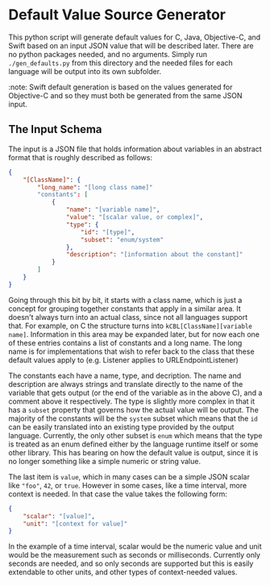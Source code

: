 # Default Value Source Generator

This python script will generate default values for C, Java, Objective-C, and Swift based on an input JSON value that will be described later.  There are no python packages needed, and no arguments.  Simply run `./gen_defaults.py` from this directory and the needed files for each language will be output into its own subfolder.

:note: Swift default generation is based on the values generated for Objective-C and so they must both be generated from the same JSON input.

## The Input Schema
The input is a JSON file that holds information about variables in an abstract format that is roughly described as follows:

```json
{
    "[ClassName]": {
        "long_name": "[long class name]"
        "constants": [
            {
                "name": "[variable name]",
                "value": "[scalar value, or complex]",
                "type": {
                    "id": "[type]",
                    "subset": "enum/system"
                },
                "description": "[information about the constant]"
            }
        ]
    }
}
```

Going through this bit by bit, it starts with a class name, which is just a concept for grouping together constants that apply in a similar area.  It doesn't always turn into an actual class, since not all languages support that.  For example, on C the structure turns into `kCBL[ClassName][variable name]`.  Information in this area may be expanded later, but for now each one of these entries contains a list of constants and a long name.  The long name is for implementations that wish to refer back to the class that these default values apply to (e.g. Listener applies to URLEndpointListener)

The constants each have a name, type, and decription.  The name and description are always strings and translate directly to the name of the variable that gets output (or the end of the variable as in the above C), and a comment above it respectively.  The type is slightly more complex in that it has a `subset` property that governs how the actual value will be output.  The majority of the constants will be the `system` subset which means that the `id` can be easily translated into an existing type provided by the output language.  Currently, the only other subset is `enum` which means that the type is treated as an enum defined either by the language runtime itself or some other library.  This has bearing on how the default value is output, since it is no longer something like a simple numeric or string value.

The last item is `value`, which in many cases can be a simple JSON scalar like `"foo"`, `42`, or `true`.  However in some cases, like a time interval, more context is needed.  In that case the value takes the following form:

```json
{
    "scalar": "[value]",
    "unit": "[context for value]"
}
```

In the example of a time interval, scalar would be the numeric value and unit would be the measurement such as seconds or milliseconds.  Currently only seconds are needed, and so only seconds are supported but this is easily extendable to other units, and other types of context-needed values.